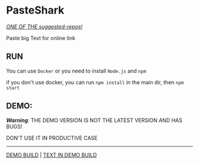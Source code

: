 # PasteShark
[*ONE OF THE suggested-repos!*](https://sharkbyteprojects.github.io/suggested-repos/)

Paste big Text for online link

## RUN
You can use `Docker` or you need to install `Node.js` and `npm`

if you don't use docker, you can run `npm install` in the main dir, then `npm start`

## DEMO:
***Warning***: THE DEMO VERSION IS NOT THE LATEST VERSION AND HAS BUGS!

DON'T USE IT IN PRODUCTIVE CASE

---

[DEMO BUILD](https://pasteshark.glitch.me/) | [TEXT IN DEMO BUILD](https://pasteshark.glitch.me#ecc84ac050b4001cf143eb1fc99efe9c)
